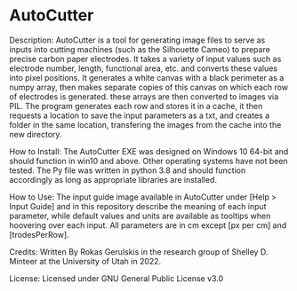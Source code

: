 # AutoCutter

Description:
AutoCutter is a tool for generating image files to serve as inputs into cutting machines (such as the Silhouette Cameo) to prepare precise carbon paper electrodes.
It takes a variety of input values such as electrode number, length, functional area, etc. and converts these values into pixel positions.
It generates a white canvas with a black perimeter as a numpy array, then makes separate copies of this canvas on which each row of electrodes is generated.
these arrays are then converted to images via PIL. The program generates each row and stores it in a cache, 
it then requests a location to save the input parameters as a txt, and creates a folder in the same location, transfering the images from the cache into the new directory.

How to Install:
The AutoCutter EXE was designed on Windows 10 64-bit and should function in win10 and above. Other operating systems have not been tested.
The Py file was written in python 3.8 and should function accordingly as long as appropriate libraries are installed.

How to Use:
The input guide image available in AutoCutter under [Help > Input Guide] and in this repository describe the meaning of each input parameter,
while default values and units are available as tooltips when hoovering over each input. All parameters are in cm except [px per cm] and [trodesPerRow].

Credits:
Written By Rokas Gerulskis in the research group of Shelley D. Minteer at the University of Utah in 2022.

License:
Licensed under GNU General Public License v3.0
